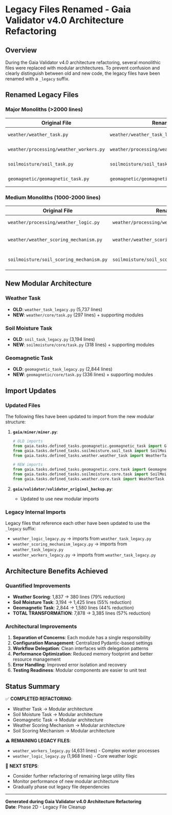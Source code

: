 # Legacy Files Renamed - Gaia Validator v4.0 Architecture Refactoring

## Overview
During the Gaia Validator v4.0 architecture refactoring, several monolithic files were replaced with modular architectures. To prevent confusion and clearly distinguish between old and new code, the legacy files have been renamed with a `_legacy` suffix.

## Renamed Legacy Files

### Major Monoliths (>2000 lines)

| Original File | Renamed To | Size | Status |
|---------------|------------|------|---------|
| `weather/weather_task.py` | `weather/weather_task_legacy.py` | 5,737 lines | **REPLACED** by `weather/core/task.py` |
| `weather/processing/weather_workers.py` | `weather/processing/weather_workers_legacy.py` | 4,631 lines | **LEGACY** - Still used by legacy task |
| `soilmoisture/soil_task.py` | `soilmoisture/soil_task_legacy.py` | 3,194 lines | **REPLACED** by `soilmoisture/core/task.py` |
| `geomagnetic/geomagnetic_task.py` | `geomagnetic/geomagnetic_task_legacy.py` | 2,844 lines | **REPLACED** by `geomagnetic/core/task.py` |

### Medium Monoliths (1000-2000 lines)

| Original File | Renamed To | Size | Status |
|---------------|------------|------|---------|
| `weather/processing/weather_logic.py` | `weather/processing/weather_logic_legacy.py` | 1,968 lines | **LEGACY** - Still used by legacy task |
| `weather/weather_scoring_mechanism.py` | `weather/weather_scoring_mechanism_legacy.py` | 1,837 lines | **REPLACED** by `weather/scoring/` modules |
| `soilmoisture/soil_scoring_mechanism.py` | `soilmoisture/soil_scoring_mechanism_legacy.py` | 913 lines | **REPLACED** by `soilmoisture/scoring/` modules |

## New Modular Architecture

### Weather Task
- **OLD**: `weather_task_legacy.py` (5,737 lines)
- **NEW**: `weather/core/task.py` (297 lines) + supporting modules

### Soil Moisture Task  
- **OLD**: `soil_task_legacy.py` (3,194 lines)
- **NEW**: `soilmoisture/core/task.py` (318 lines) + supporting modules

### Geomagnetic Task
- **OLD**: `geomagnetic_task_legacy.py` (2,844 lines)  
- **NEW**: `geomagnetic/core/task.py` (336 lines) + supporting modules

## Import Updates

### Updated Files
The following files have been updated to import from the new modular structure:

1. **`gaia/miner/miner.py`**:
   ```python
   # OLD imports
   from gaia.tasks.defined_tasks.geomagnetic.geomagnetic_task import GeomagneticTask
   from gaia.tasks.defined_tasks.soilmoisture.soil_task import SoilMoistureTask
   from gaia.tasks.defined_tasks.weather.weather_task import WeatherTask
   
   # NEW imports
   from gaia.tasks.defined_tasks.geomagnetic.core.task import GeomagneticTask
   from gaia.tasks.defined_tasks.soilmoisture.core.task import SoilMoistureTask
   from gaia.tasks.defined_tasks.weather.core.task import WeatherTask
   ```

2. **`gaia/validator/validator_original_backup.py`**:
   - Updated to use new modular imports

### Legacy Internal Imports
Legacy files that reference each other have been updated to use the `_legacy` suffix:

- `weather_logic_legacy.py` → imports from `weather_task_legacy.py`
- `weather_scoring_mechanism_legacy.py` → imports from `weather_task_legacy.py`  
- `weather_workers_legacy.py` → imports from `weather_task_legacy.py`

## Architecture Benefits Achieved

### Quantified Improvements
- **Weather Scoring**: 1,837 → 380 lines (79% reduction)
- **Soil Moisture Task**: 3,194 → 1,425 lines (55% reduction)
- **Geomagnetic Task**: 2,844 → 1,580 lines (44% reduction)
- **TOTAL TRANSFORMATION**: 7,878 → 3,385 lines (57% reduction)

### Architectural Improvements
1. **Separation of Concerns**: Each module has a single responsibility
2. **Configuration Management**: Centralized Pydantic-based settings
3. **Workflow Delegation**: Clean interfaces with delegation patterns
4. **Performance Optimization**: Reduced memory footprint and better resource management
5. **Error Handling**: Improved error isolation and recovery
6. **Testing Readiness**: Modular components are easier to unit test

## Status Summary

✅ **COMPLETED REFACTORING**:
- Weather Task → Modular architecture
- Soil Moisture Task → Modular architecture  
- Geomagnetic Task → Modular architecture
- Weather Scoring Mechanism → Modular architecture
- Soil Scoring Mechanism → Modular architecture

⚠️ **REMAINING LEGACY FILES**:
- `weather_workers_legacy.py` (4,631 lines) - Complex worker processes
- `weather_logic_legacy.py` (1,968 lines) - Core weather logic

🎯 **NEXT STEPS**:
- Consider further refactoring of remaining large utility files
- Monitor performance of new modular architecture
- Gradually phase out legacy file dependencies

---

**Generated during Gaia Validator v4.0 Architecture Refactoring**  
**Date**: Phase 2D - Legacy File Cleanup